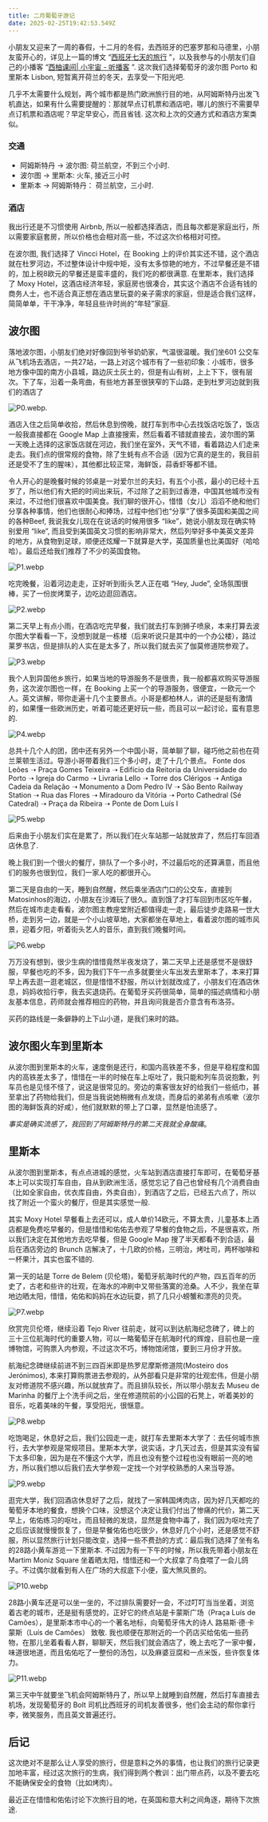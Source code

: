 ```yaml
---
title: 二月葡萄牙游记
date: 2025-02-25T19:42:53.549Z
---
```


小朋友又迎来了一周的春假，十二月的冬假，去西班牙的巴塞罗那和马德里，小朋友蛮开心的，详见上一篇的博文 “[西班牙七天的旅行](https://blog.minghe.me/blog/%E8%A5%BF%E7%8F%AD%E7%89%99%E4%B8%83%E5%A4%A9%E7%9A%84%E6%97%85%E8%A1%8C) ”，以及我参与的小朋友们自己的小播客 “​​[西柚课间| 小宇宙 - 听播客](https://www.xiaoyuzhoufm.com/podcast/63f9f6ec75918da323982e2c) ”.  这次我们选择葡萄牙的波尔图 Porto 和里斯本 Lisbon, 短暂离开荷兰的冬天，去享受一下阳光吧.

几乎不太需要什么规划，两个城市都是热门欧洲旅行目的地，从阿姆斯特丹出发飞机直达，如果有什么需要提醒的：那就早点订机票和酒店吧，哪儿的旅行不需要早点订机票和酒店呢？早定早安心，而且省钱. 这次和上次的交通方式和酒店方案类似。

### 交通

* 阿姆斯特丹 → 波尔图: 荷兰航空，不到三个小时.
* 波尔图 → 里斯本: 火车, 接近三小时
* 里斯本 → 阿姆斯特丹： 荷兰航空，三小时.

### 酒店

我出行还是不习惯使用 Airbnb, 所以一般都选择酒店，而且每次都是家庭出行，所以需要家庭套房，所以价格也会相对高一些，不过这次价格相对可控。

在波尔图, 我们选择了 Vincci Hotel，在 Booking 上的评价其实还不错，这个酒店就在杜罗河边，不过整体设计中规中矩，没有太多惊艳的地方，不过早餐还是不错的，加上税8欧元的早餐还是蛮丰盛的，我们吃的都很满意. 在里斯本，我们选择了 Moxy Hotel，这酒店经济年轻，家庭房也很凑合，其实这个酒店不合适有钱的商务人士，也不适合真正想在酒店里玩耍的亲子需求的家庭，但是适合我们这样，简简单单，干干净净，年轻且些许时尚的“年轻”家庭.

## 波尔图

落地波尔图，小朋友们绝对好像回到爷爷奶奶家，气温很温暖。我们坐601 公交车从飞机场去酒店，一共27站，一路上对这个城市有了一些初印象：小城市，很多地方像中国的南方小县城，路边灰土灰土的，但是有山有树，上上下下，很有层次。下了车，沿着一条弯曲，有些地方甚至很狭窄的下山路，走到杜罗河边就到我们的酒店了

![P0.webp](https://github.com/metrue/Cofe/blob/main/assets/images/2025-02-25/1740514356850.webp?raw=true).

酒店入住之后简单收拾，然后休息到傍晚，就打车到市中心去找饭店吃饭了，饭店一般我直接都在 Google Map 上直接搜索，然后看着不错就直接去，波尔图的第一天晚上选择的这家饭店就在河边，我们坐在室外，天气不错，看着路边人们走来走去。我们点的很常规的食物，除了生蚝有点不合适（因为它真的是生的，我目前还是受不了生的腥味），其他都比较正常，海鲜饭，蒜香虾等都不错。

令人开心的是晚餐时候的邻桌是一对爱尔兰的夫妇，有五个小孩，最小的已经十五岁了，所以他们有大把的时间出来玩，不过除了之前到过香港，中国其他城市没有来过，不过他们很喜欢中国美食。我们聊的很开心，惜惜（女儿）滔滔不绝和他们分享各种事情，他们也很耐心和捧场，过程中他们也“分享”了很多英国和美国之间的各种Beef, 我说我女儿现在在说话的时候用很多 “like”，她说小朋友现在确实特别爱用 “like”, 而且受到美国英文习惯的影响非常大，然后列举好多中美英文差异的地方，从食物到足球，顺便还炫耀一下就算是大学，英国质量也比美国好（哈哈哈）。最后还给我们推荐了不少的英国食物。

![P1.webp](https://github.com/metrue/Cofe/blob/main/assets/images/2025-02-25/1740514382391.webp?raw=true)

吃完晚餐，沿着河边走走，正好听到街头艺人正在唱 “Hey, Jude”, 全场氛围很棒，买了一份炭烤栗子，边吃边逛回酒店。

![P2.webp](https://github.com/metrue/Cofe/blob/main/assets/images/2025-02-25/1740514398405.webp?raw=true)

第二天早上有点小雨，在酒店吃完早餐，我们就去打车到狮子喷泉，本来打算去波尔图大学看看一下，没想到就是一栋楼（后来听说只是其中的一个办公楼），路过莱罗书店，但是排队的人实在是太多了，所以我们就去买了伽莫修道院参观了。

![P3.webp](https://github.com/metrue/Cofe/blob/main/assets/images/2025-02-25/1740514422417.webp?raw=true)

我个人到异国他乡旅行，如果当地的导游服务不是很贵，我一般都喜欢购买导游服务，这次波尔图也一样，在 Booking 上买一个的导游服务，很便宜，一欧元一个人。英文讲解，带你走遍十几个主要景点。小哥是都柏林人，讲的还是挺有激情的，如果懂一些欧洲历史，听着可能还更好玩一些，而且可以一起讨论，蛮有意思的. 

![P4.webp](https://github.com/metrue/Cofe/blob/main/assets/images/2025-02-25/1740514435622.webp?raw=true) 

总共十几个人的团，团中还有另外一个中国小哥，简单聊了聊，碰巧他之前也在荷兰莱顿生活过。导游小哥带着我们三个多小时，走了十几个景点。 Fonte dos Leões ➝ Praça Gomes Teixeira ➝ Edifício da Reitoria da Universidade do Porto ➝ Igreja do Carmo ➝ Livraria Lello ➝ Torre dos Clérigos ➝ Antiga Cadeia da Relação ➝ Monumento a Dom Pedro IV ➝ São Bento Railway Station ➝ Rua das Flores ➝ Miradouro da Vitória ➝ Porto Cathedral (Sé Catedral) ➝ Praça da Ribeira ➝ Ponte de Dom Luís I

![P5.webp](https://github.com/metrue/Cofe/blob/main/assets/images/2025-02-25/1740514453577.webp?raw=true)

后来由于小朋友们实在是累了，所以我们在火车站那一站就放弃了，然后打车回酒店休息了.

晚上我们到一个很火的餐厅，排队了一个多小时，不过最后吃的还算满意，而且他们的服务也很到位，我们一家人吃的都很开心。

第二天是自由的一天，睡到自然醒，然后乘坐酒店门口的公交车，直接到 Matosinhos的海边，小朋友在沙滩玩了很久。直到饿了才打车回到市区吃午餐，然后在城市走走看看，波尔图主教座堂附近都值得走一走，最后徒步走路易一世大桥，走到另一边，就是一个小山坡草地，大家都坐在草地上，看着波尔图的城市风景，迎着夕阳，听着街头艺人的音乐，直到我们晚餐时间。

![P6.webp](https://github.com/metrue/Cofe/blob/main/assets/images/2025-02-25/1740514484399.webp?raw=true)


万万没有想到，很少生病的惜惜竟然半夜发烧了，第二天早上还是感觉不是很舒服，早餐也吃的不多，因为我们下午一点多就要坐火车出发去里斯本了，本来打算早上再去逛一逛老城区，但是惜惜不舒服，所以计划就改成了，小朋友们在酒店休息，妈妈收拾行李，我去买退烧药。在葡萄牙买药很简单，简单的描述病情和小朋友基本信息，药师就会推荐相应的药物，并且询问我是否介意含有布洛芬。

买药的路线是一条僻静的上下山小道，是我们来时的路。

## 波尔图火车到里斯本

从波尔图到里斯本的火车，速度倒是还行，和国内高铁差不多，但是平稳程度和国内的高铁差太多了，惜惜在一半的时候在车上呕吐了，我只能和列车员说抱歉，列车员也是见怪不怪了，说这是很常见的。旁边的乘客很友好的给我们一些纸巾，甚至拿出了药物给我们，但是当我说她稍微有点发烧，而身后的弟弟有点咳嗽（波尔图的海鲜饭真的好咸），他们就默默的带上了口罩，显然是怕流感了。

*事实是确实流感了，我回到了阿姆斯特丹的第二天我就全身酸痛*。

## 里斯本

从波尔图到里斯本，有点点进城的感觉，火车站到酒店直接打车即可，在葡萄牙基本上可以实现打车自由，自从到欧洲生活，感觉忘记了自己也曾经有几个消费自由（比如全家自由，优衣库自由，外卖自由），到酒店了之后，已经五六点了，所以找了附近一个蛮火的餐厅，但是其实感觉一般.

其实 Moxy Hotel 早餐看上去还可以，成人单价14欧元，不算太贵，儿童基本上酒店都是免费吃早餐的，但是惜惜和佑佑去参观了早餐的食物之后，不是很喜欢，所以我们决定在其他地方去吃早餐，但是 Google Map 搜了半天都看不到合适，最后在酒店旁边的 Brunch 店解决了，十几欧的价格，三明治，烤吐司，两杯咖啡和一杯果汁，其实也蛮不错的.

第一天的站是 Torre de Belem (贝伦塔)，葡萄牙航海时代的产物，四五百年的历史了，古老和些许的壮观，在海水的冲刷中又带些落寞的沧桑。人不少，我坐在草地边晒太阳，惜惜，佑佑和妈妈在水边玩耍，抓了几只小螃蟹和漂亮的贝壳。

![P7.webp](https://github.com/metrue/Cofe/blob/main/assets/images/2025-02-25/1740514541224.webp?raw=true)

欣赏完贝伦塔，继续沿着 Tejo River 往前走，就可以到达航海纪念碑了，碑上的三十三位航海时代的重要人物，可以一略葡萄牙在航海时代的辉煌，目前也是一座博物馆，可购票入内参观，不过这次不巧，博物馆闭馆，要到三月份才开放。

航海纪念碑继续前进不到三四百米即是热罗尼摩斯修道院(Mosteiro dos Jerónimos), 本来打算购票进去参观的，从外部看只是非常的壮观宏伟，但是小朋友对修道院不感兴趣，所以就放弃了。而且排队较长，所以带小朋友去 Museu de Marinha 的餐厅上个洗手间之后，坐在修道院前的小公园的石凳上，听着美妙的音乐，吃着美味的午餐，享受阳光，很惬意。

![P8.webp](https://github.com/metrue/Cofe/blob/main/assets/images/2025-02-25/1740514557661.webp?raw=true)

吃饱喝足，休息好之后，我们公园走一走，就打车去里斯本大学了：去任何城市旅行，去大学参观是常规项目。里斯本大学，说实话，才几天过去，但是其实没有留下太多印象，因为是在不懂这个大学，而且也没有整个过程也没有眼前一亮的地方，所以我们想以后我们去大学参观一定找一个对学校熟悉的人来当导游。

![P9.webp](https://github.com/metrue/Cofe/blob/main/assets/images/2025-02-25/1740514568788.webp?raw=true)

逛完大学，我们回酒店休息好了之后，就找了一家韩国烤肉店，因为好几天都吃的葡萄牙本地的餐食，想换个口味，没想这个决定让我们付出了惨痛的代价，第二天早上，佑佑练习的呕吐，而且轻微的发烧，显然是食物中毒了，我们因为呕吐完了之后应该就慢慢恢复了，但是早餐佑佑也吃很少，休息好几个小时，还是感觉不舒服，所以显然旅行计划只能改变，选择一些不费劲的方式：最后我们选择了坐有名的28路小黄车游览一下里斯本. 不过因为有一下午的时候，所以我先带着小朋友在 Martim Moniz Square 坐着晒太阳，惜惜还和一个大叔拿了鸟食喂了一会儿鸽子。不过偶尔就看到有人在广场的大叔底下小便，蛮大煞风景的。

![P10.webp](https://github.com/metrue/Cofe/blob/main/assets/images/2025-02-25/1740514582240.webp?raw=true)

28路小黄车还是可以坐一坐的，不过排队需要好一会，不过叮叮当当坐着，浏览着古老的城市，还是挺有感觉的，正好它的终点站是卡蒙斯广场（Praça Luís de Camões），是里斯本市中心的一个著名地标，向葡萄牙伟大的诗人 路易斯·德·卡蒙斯（Luís de Camões） 致敬.  我也顺便在那附近的一个药店买给佑佑一些药物，在那儿坐着看看人群，聊聊天，然后我们就会酒店了，晚上去吃了一家中餐，味道很地道，而且佑佑吃了一整份的汤包，以及麻婆豆腐和一点米饭，些许恢复体力。

![P11.webp](https://github.com/metrue/Cofe/blob/main/assets/images/2025-02-25/1740514592708.webp?raw=true)

第三天中午就要坐飞机会阿姆斯特丹了，所以早上就睡到自然醒，然后打车直接去机场，发现葡萄牙的 Bolt 司机比西班牙的司机友善很多，他们会主动的帮你拿行李，微笑服务，而且英文普遍还行。

## 后记

这次绝对不是那么让人享受的旅行，但是意料之外的事情，也让我们的旅行记录更加地丰富，经过这次旅行的生病，我们得到两个教训：出门带点药，以及不要去吃不能确保安全的食物（比如烤肉）。

最近正在惜惜和佑佑讨论下次旅行目的地，在英国和意大利之间角逐，期待下次旅途.
